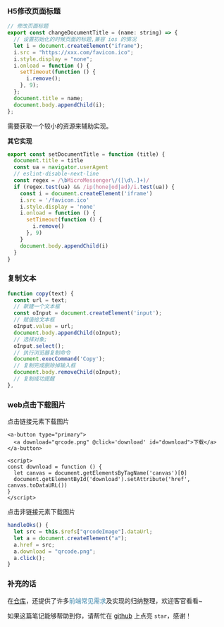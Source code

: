 ### H5修改页面标题

```javascript
// 修改页面标题
export const changeDocumentTitle = (name: string) => {
  // 设置初始化的时候页面的标题,兼容 ios 的情况
  let i = document.createElement("iframe");
  i.src = "https://xxx.com/favicon.ico";
  i.style.display = "none";
  i.onload = function () {
    setTimeout(function () {
      i.remove();
    }, 9);
  };
  document.title = name;
  document.body.appendChild(i);
};
```

需要获取一个较小的资源来辅助实现。

**其它实现**

```javascript
export const setDocumentTitle = function (title) {
  document.title = title
  const ua = navigator.userAgent
  // eslint-disable-next-line
  const regex = /\bMicroMessenger\/([\d\.]+)/
  if (regex.test(ua) && /ip(hone|od|ad)/i.test(ua)) {
    const i = document.createElement('iframe')
    i.src = '/favicon.ico'
    i.style.display = 'none'
    i.onload = function () {
      setTimeout(function () {
        i.remove()
      }, 9)
    }
    document.body.appendChild(i)
  }
}
```



### 复制文本

```javascript
function copy(text) {
  const url = text;
  // 新建一个文本框
  const oInput = document.createElement('input');
  // 赋值给文本框
  oInput.value = url;
  document.body.appendChild(oInput);
  // 选择对象;
  oInput.select();
  // 执行浏览器复制命令
  document.execCommand('Copy');
  // 复制完成删除掉输入框
  document.body.removeChild(oInput);
  // 复制成功提醒
},
```



### web点击下载图片

点击链接元素下载图片

```vue
<a-button type="primary">
  <a download="qrcode.png" @click='download' id="download">下载</a>
</a-button>

<script>
const download = function () {
  let canvas = document.getElementsByTagName('canvas')[0]
  document.getElementById('download').setAttribute('href', canvas.toDataURL())
}
</script>
```

点击非链接元素下载图片

```javascript
handleOks() {
  let src = this.$refs["qrcodeImage"].dataUrl;
  let a = document.createElement("a");
  a.href = src;
  a.download = "qrcode.png";
  a.click();
}
```



### 补充的话

在[仓库](https://github.com/SpringLoach/power)，还提供了许多<span style="color: #3a84aa">前端常见需求</span>及实现的归纳整理，欢迎客官看看~

如果这篇笔记能够帮助到你，请帮忙在 [github](https://github.com/SpringLoach/power) 上点亮 `star`，感谢！
